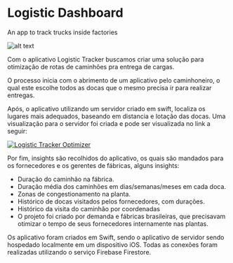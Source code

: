 # Logistic Dashboard
An app to track trucks inside factories

![alt text](http://leodegeus.com/wp-content/uploads/2018/10/carTracker.png)

Com o aplicativo Logistic Tracker buscamos criar uma solução para otimização de rotas de caminhões pra entrega de cargas.

O processo inicia com o abrimento de um aplicativo pelo caminhoneiro, o qual este escolhe todos as docas que o mesmo precisa ir para realizar entregas.

Após, o aplicativo utilizando um servidor criado em swift, localiza os lugares mais adequados, baseando em distancia e lotação das docas. Uma visualização para o servidor foi criada e pode ser visualizada no link a seguir:

[![Logistic Tracker Optimizer](https://i.imgur.com/EtH7a3X.jpg)](https://www.youtube.com/embed/jZqG9dSHPVA "Logistic Tracker Optimizer - Clique para assistir!")

Por fim, insights são recolhidos do aplicativo, os quais são mandados para os fornecedores e os gerentes de fábricas, alguns insights:

- Duração do caminhão na fábrica.
- Duração média dos caminhões em dias/semanas/meses em cada doca.
- Zonas de congestionamento na planta.
- Histórico de docas visitados pelos fornecedores, com durações.
- Histórico da visita do caminhão por coordenadas
- O projeto foi criado por demanda e fábricas brasileiras, que precisavam otimizar o tempo de seus fornecedores internamente nas plantas.

Os aplicativo foram criados em Swift, sendo o aplicativo de servidor sendo hospedado localmente em um dispositivo iOS. Todas as conexões foram realizadas utilizando o serviço Firebase Firestore.
